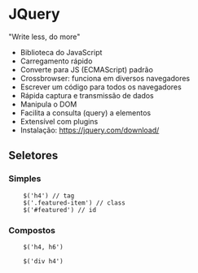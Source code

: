 # JQuery

"Write less, do more"

- Biblioteca do JavaScript
- Carregamento rápido
- Converte para JS (ECMAScript) padrão
- Crossbrowser: funciona em diversos navegadores
- Escrever um código para todos os navegadores
- Rápida captura e transmissão de dados
- Manipula o DOM
- Facilita a consulta (query) a elementos
- Extensível com plugins
- Instalação: https://jquery.com/download/

## Seletores

### Simples

```
    $('h4') // tag
    $('.featured-item') // class
    $('#featured') // id
```

### Compostos

```
    $('h4, h6')

    $('div h4')
``` 
